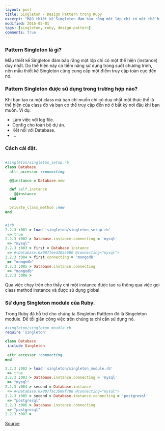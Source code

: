 ```yaml
---
layout: post
title: Singleton - Design Pattern trong Ruby
excerpt: "Mẫu thiết kế Singleton đảm bảo rằng một lớp chỉ có một thể hiện (instance) duy nhất. Do thể hiện này có tiềm năng sử dụng trong suốt chương trình, nên mẫu thiết kế Singleton cũng cung cấp một điểm truy cập toàn cục đến nó."
modified: 2016-05-01
tags: [singleton, ruby, design-pattern]
comments: true
---
```

### Pattern Singleton là gì?

Mẫu thiết kế Singleton đảm bảo rằng một lớp chỉ có một thể hiện (instance) duy nhất. Do thể hiện này có tiềm năng sử dụng trong suốt chương trình, nên mẫu thiết kế Singleton cũng cung cấp một điểm truy cập toàn cục đến nó.
### Pattern Singleton được sử dụng trong trường hợp nào?

Khi bạn tạo ra một class mà bạn chỉ muốn chỉ có duy nhất một thực thể là thể hiện của class đó và bạn có thể truy cập đến nó ở bất kỳ nơi đâu khi bạn muốn. Ví dụ:

* Làm việc với log file.
* Config cho toàn bộ dự án.
* Kết nối với Database.
* ...

### Cách cài đặt.

``` ruby

#singleton/singleton_setup.rb
class Database
  attr_accessor :connecting

  @@instance = Database.new

  def self.instance
    @@instance
  end

  private_class_method :new
end
```

``` ruby

#irb
2.2.3 :001 > load 'singleton/singleton_setup.rb'
 => true 
2.2.3 :002 > Database.instance.connecting = 'mysql'
 => "mysql" 
2.2.3 :003 > first = Database.instance
 => #<Database:0x007feed305a680 @connecting="mysql"> 
2.2.3 :004 > first.connecting = 'mongodb'
 => "mongodb" 
2.2.3 :005 > Database.instance.connecting
 => "mongodb" 
2.2.3 :006 > 
```
Qua việc chạy trên cho thấy chỉ một instance được tao ra thông qua việc gọi class method instance và được sử dụng global.

### Sử dụng Singleton module của Ruby.

Trong Ruby đã hỗ trợ cho chúng ta Singleton Patttern đó là Singeleton module. Để tối giản công việc trên chúng ta chỉ cần sử dụng nó.

 ``` ruby
 #singleton/singleton_moudle.rb
 require 'singleton'

class Database
  include Singleton
  
  attr_accessor :connecting
end

```


``` ruby
2.2.3 :002 > load 'singleton/singleton_module.rb'
 => true 
2.2.3 :003 > Database.instance.connecting = 'mysql'
 => "mysql" 
2.2.3 :004 > second = Database.instance
 => #<Database:0x007fac3b09f788 @connecting="mysql"> 
2.2.3 :005 > second = Database.instance.connecting = 'postgresql'
 => "postgresql" 
2.2.3 :006 > Database.instance.connecting
 => "postgresql" 
2.2.3 :007 > 
```

[Source](https://github.com/Nguyenanh/design-pattern)

